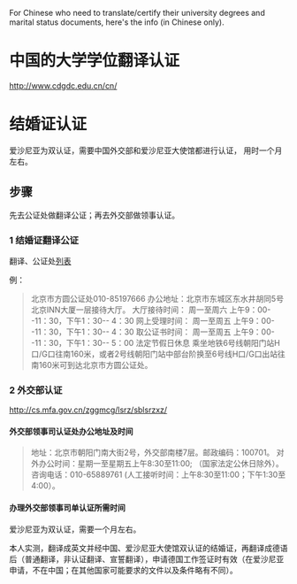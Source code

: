 For Chinese who need to translate/certify their university degrees and marital status documents, here's the info (in Chinese only).

# 中国的大学学位翻译认证

http://www.cdgdc.edu.cn/cn/

# 结婚证认证

爱沙尼亚为双认证，需要中国外交部和爱沙尼亚大使馆都进行认证， 用时一个月左右。

## 步骤

先去公证处做翻译公证；再去外交部做领事认证。

### 1 结婚证翻译公证

翻译、公证处[列表](http://www.bjsf.gov.cn/publish/portal0/tab144/)

例：

> 北京市方圆公证处010-85197666
> 办公地址：北京市东城区东水井胡同5号北京INN大厦一层接待大厅。
> 大厅接待时间：
> 周一至周六 上午9：00--11：30，下午1：30-- 4：30
> 网上受理时间：
> 周一至周五 上午9：00--11：30，下午1：30-- 4：30
> 取公证书时间：
> 周一至周五 上午9：00--11：30，下午1：30-- 5：00
> 法定节假日休息
> 乘坐地铁6号线朝阳门站H口/G口往南160米，或者2号线朝阳门站中部台阶换至6号线H口/G口出站往南160米可到达北京市方圆公证处。

### 2 外交部认证

http://cs.mfa.gov.cn/zggmcg/lsrz/sblsrzxz/

#### 外交部领事司认证处办公地址及时间

> 地址：北京市朝阳门南大街2号，外交部南楼7层。邮政编码：100701。
> 对外办公时间：星期一至星期五上午8:30至11:00; （国家法定公休日除外）。
> 咨询电话：010-65889761 (人工接听时间：上午8:30至11:00；下午1:30至4:00）。

#### 办理外交部领事司单认证所需时间

爱沙尼亚为双认证，需要一个月左右。

本人实测，翻译成英文并经中国、爱沙尼亚大使馆双认证的结婚证，再翻译成德语后（普通翻译，非认证翻译、宣誓翻译），申请德国工作签证时有效（在爱沙尼亚申请，不在中国；在其他国家可能要求的文件以及条件略有不同）。

